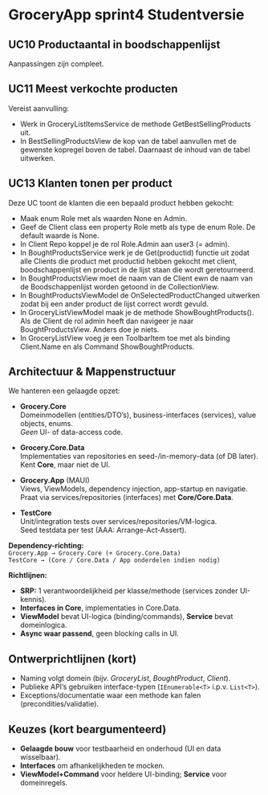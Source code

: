 # GroceryApp sprint4 Studentversie  

## UC10 Productaantal in boodschappenlijst
Aanpassingen zijn compleet.

## UC11 Meest verkochte producten
Vereist aanvulling:  
- Werk in GroceryListItemsService de methode GetBestSellingProducts uit.  
- In BestSellingProductsView de kop van de tabel aanvullen met de gewenste kopregel boven de tabel. Daarnaast de inhoud van de tabel uitwerken.

## UC13 Klanten tonen per product  
Deze UC toont de klanten die een bepaald product hebben gekocht:  
- Maak enum Role met als waarden None en Admin.  
- Geef de Client class een property Role metb als type de enum Role. De default waarde is None.  
- In Client Repo koppel je de rol Role.Admin aan user3 (= admin).
- In BoughtProductsService werk je de Get(productid) functie uit zodat alle Clients die product met productid hebben gekocht met client, boodschappenlijst en product in de lijst staan die wordt geretourneerd.  
- In BoughtProductsView moet de naam van de Client ewn de naam van de Boodschappenlijst worden getoond in de CollectionView.  
- In BoughtProductsViewModel de OnSelectedProductChanged uitwerken zodat bij een ander product de lijst correct wordt gevuld.  
- In GroceryListViewModel maak je de methode ShowBoughtProducts(). Als de Client de rol admin heeft dan navigeer je naar BoughtProductsView. Anders doe je niets.  
- In GroceryListView voeg je een ToolbarItem toe met als binding Client.Name en als Command ShowBoughtProducts.  



## Architectuur & Mappenstructuur

We hanteren een gelaagde opzet:

- **Grocery.Core**  
  Domeinmodellen (entities/DTO’s), business-interfaces (services), value objects, enums.  
  *Geen* UI- of data-access code.

- **Grocery.Core.Data**  
  Implementaties van repositories en seed-/in-memory-data (of DB later).  
  Kent **Core**, maar niet de UI.

- **Grocery.App** (MAUI)  
  Views, ViewModels, dependency injection, app-startup en navigatie.  
  Praat via services/repositories (interfaces) met **Core/Core.Data**.

- **TestCore**  
  Unit/integration tests over services/repositories/VM-logica.  
  Seed testdata per test (AAA: Arrange-Act-Assert).

**Dependency-richting:**  
`Grocery.App → Grocery.Core (+ Grocery.Core.Data)`  
`TestCore → (Core / Core.Data / App onderdelen indien nodig)`

**Richtlijnen:**
- **SRP:** 1 verantwoordelijkheid per klasse/methode (services zonder UI-kennis).
- **Interfaces in Core**, implementaties in Core.Data.
- **ViewModel** bevat UI-logica (binding/commands), **Service** bevat domeinlogica.
- **Async waar passend**, geen blocking calls in UI.

## Ontwerprichtlijnen (kort)
- Naming volgt domein (bijv. *GroceryList*, *BoughtProduct*, *Client*).
- Publieke API’s gebruiken interface-typen (`IEnumerable<T>` i.p.v. `List<T>`).
- Exceptions/documentatie waar een methode kan falen (precondities/validatie).

## Keuzes (kort beargumenteerd)
- **Gelaagde bouw** voor testbaarheid en onderhoud (UI en data wisselbaar).  
- **Interfaces** om afhankelijkheden te mocken.  
- **ViewModel+Command** voor heldere UI-binding; **Service** voor domeinregels.

  
